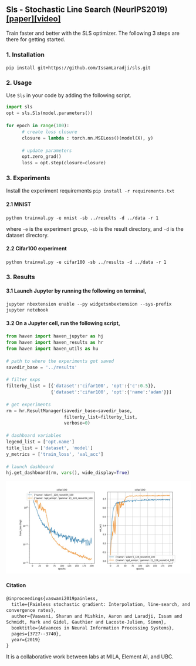 ## Sls - Stochastic Line Search (NeurIPS2019) [[paper]](https://arxiv.org/abs/1905.09997)[[video]](https://www.youtube.com/watch?v=3Jx0tuZ1ERs)

Train faster and better with the SLS optimizer. The following 3 steps are there for getting started.

### 1. Installation
`pip install git+https://github.com/IssamLaradji/sls.git`

### 2. Usage
Use `Sls` in your code by adding the following script.

```python
import sls
opt = sls.Sls(model.parameters())

for epoch in range(100):
      # create loss closure
      closure = lambda : torch.nn.MSELoss()(model(X), y)

      # update parameters
      opt.zero_grad()
      loss = opt.step(closure=closure)
```

### 3. Experiments

Install the experiment requirements `pip install -r requirements.txt`

#### 2.1 MNIST
`python trainval.py -e mnist -sb ../results -d ../data -r 1`

where `-e` is the experiment group, `-sb` is the result directory, and `-d` is the dataset directory.

#### 2.2 Cifar100 experiment

`python trainval.py -e cifar100 -sb ../results -d ../data -r 1`

### 3. Results
#### 3.1 Launch Jupyter by running the following on terminal,

```
jupyter nbextension enable --py widgetsnbextension --sys-prefix
jupyter notebook
```

#### 3.2 On a Jupyter cell, run the following script,
```python
from haven import haven_jupyter as hj
from haven import haven_results as hr
from haven import haven_utils as hu

# path to where the experiments got saved
savedir_base = '../results'

# filter exps
filterby_list = [{'dataset':'cifar100', 'opt':{'c':0.5}}, 
                 {'dataset':'cifar100', 'opt':{'name':'adam'}}]
                 
# get experiments
rm = hr.ResultManager(savedir_base=savedir_base, 
                      filterby_list=filterby_list, 
                      verbose=0)
                      
# dashboard variables
legend_list = ['opt.name']
title_list = ['dataset', 'model']
y_metrics = ['train_loss', 'val_acc']

# launch dashboard
hj.get_dashboard(rm, vars(), wide_display=True)
```


![alt text](neurips2019/cifar100.jpg)


#### Citation

```
@inproceedings{vaswani2019painless,
  title={Painless stochastic gradient: Interpolation, line-search, and convergence rates},
  author={Vaswani, Sharan and Mishkin, Aaron and Laradji, Issam and Schmidt, Mark and Gidel, Gauthier and Lacoste-Julien, Simon},
  booktitle={Advances in Neural Information Processing Systems},
  pages={3727--3740},
  year={2019}
}
```
It is a collaborative work between labs at MILA, Element AI, and UBC.
